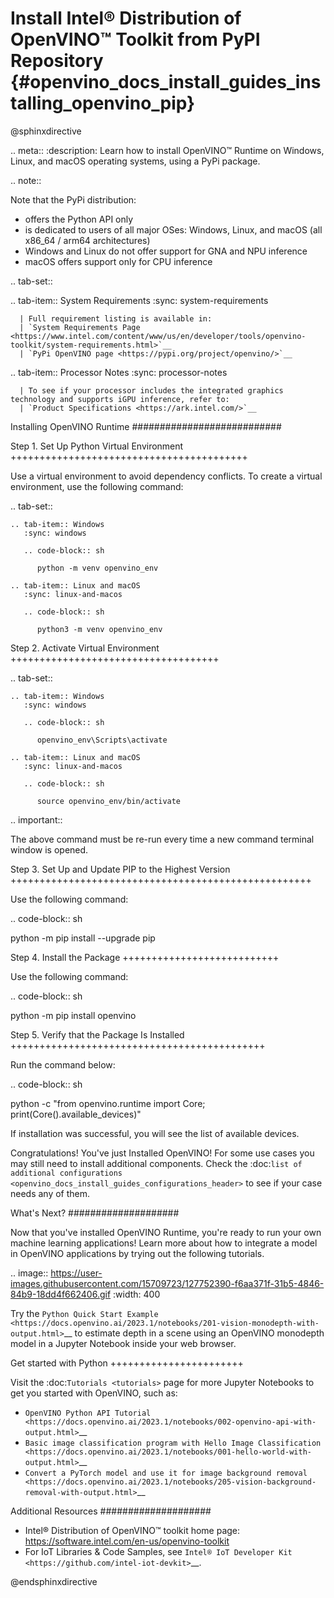 # Install Intel® Distribution of OpenVINO™ Toolkit from PyPI Repository {#openvino_docs_install_guides_installing_openvino_pip}

@sphinxdirective

.. meta::
   :description: Learn how to install OpenVINO™ Runtime on Windows, Linux, and 
                 macOS operating systems, using a PyPi package.


.. note::
   
   Note that the PyPi distribution:
   
   * offers the Python API only
   * is dedicated to users of all major OSes: Windows, Linux, and macOS 
     (all x86_64 / arm64 architectures)
   * Windows and Linux do not offer support for GNA and NPU inference
   * macOS offers support only for CPU inference

.. tab-set::

   .. tab-item:: System Requirements
      :sync: system-requirements

      | Full requirement listing is available in:
      | `System Requirements Page <https://www.intel.com/content/www/us/en/developer/tools/openvino-toolkit/system-requirements.html>`__
      | `PyPi OpenVINO page <https://pypi.org/project/openvino/>`__
   
   
   .. tab-item:: Processor Notes
      :sync: processor-notes
   
      | To see if your processor includes the integrated graphics technology and supports iGPU inference, refer to:
      | `Product Specifications <https://ark.intel.com/>`__


Installing OpenVINO Runtime
###########################

Step 1. Set Up Python Virtual Environment
+++++++++++++++++++++++++++++++++++++++++

Use a virtual environment to avoid dependency conflicts.
To create a virtual environment, use the following command:

.. tab-set::

    .. tab-item:: Windows
       :sync: windows

       .. code-block:: sh

          python -m venv openvino_env

    .. tab-item:: Linux and macOS
       :sync: linux-and-macos

       .. code-block:: sh

          python3 -m venv openvino_env


Step 2. Activate Virtual Environment
++++++++++++++++++++++++++++++++++++


.. tab-set::

    .. tab-item:: Windows
       :sync: windows

       .. code-block:: sh

          openvino_env\Scripts\activate

    .. tab-item:: Linux and macOS
       :sync: linux-and-macos

       .. code-block:: sh

          source openvino_env/bin/activate


.. important::

   The above command must be re-run every time a new command terminal window is opened.


Step 3. Set Up and Update PIP to the Highest Version
++++++++++++++++++++++++++++++++++++++++++++++++++++

Use the following command:

.. code-block:: sh

   python -m pip install --upgrade pip


Step 4. Install the Package
+++++++++++++++++++++++++++

Use the following command:

.. code-block:: sh

   python -m pip install openvino


Step 5. Verify that the Package Is Installed
++++++++++++++++++++++++++++++++++++++++++++

Run the command below:

.. code-block:: sh

   python -c "from openvino.runtime import Core; print(Core().available_devices)"

If installation was successful, you will see the list of available devices.


Congratulations! You've just Installed OpenVINO! For some use cases you may still 
need to install additional components. Check the 
:doc:`list of additional configurations <openvino_docs_install_guides_configurations_header>`
to see if your case needs any of them.




What's Next?
####################

Now that you've installed OpenVINO Runtime, you're ready to run your own machine learning applications! Learn more about how to integrate a model in OpenVINO applications by trying out the following tutorials.

.. image:: https://user-images.githubusercontent.com/15709723/127752390-f6aa371f-31b5-4846-84b9-18dd4f662406.gif
   :width: 400

Try the `Python Quick Start Example <https://docs.openvino.ai/2023.1/notebooks/201-vision-monodepth-with-output.html>`__ to estimate depth in a scene using an OpenVINO monodepth model in a Jupyter Notebook inside your web browser.

Get started with Python
+++++++++++++++++++++++

Visit the :doc:`Tutorials <tutorials>` page for more Jupyter Notebooks to get you started with OpenVINO, such as:

* `OpenVINO Python API Tutorial <https://docs.openvino.ai/2023.1/notebooks/002-openvino-api-with-output.html>`__
* `Basic image classification program with Hello Image Classification <https://docs.openvino.ai/2023.1/notebooks/001-hello-world-with-output.html>`__
* `Convert a PyTorch model and use it for image background removal <https://docs.openvino.ai/2023.1/notebooks/205-vision-background-removal-with-output.html>`__



Additional Resources
####################

- Intel® Distribution of OpenVINO™ toolkit home page: https://software.intel.com/en-us/openvino-toolkit
- For IoT Libraries & Code Samples, see `Intel® IoT Developer Kit <https://github.com/intel-iot-devkit>`__.

@endsphinxdirective
